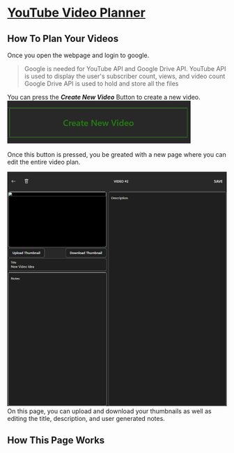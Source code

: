 # [YouTube Video Planner](https://chezyname.github.io/YouTubePlanner/)

## How To Plan Your Videos
Once you open the webpage and login to google.
> Google is needed for YouTube API and Google Drive API.
> YouTube API is used to display the user's subscriber count, views, and video count
>Google Drive API is used to hold and store all the files

You can press the ***Create New Video*** Button to create a new video.
![Create New Video Button](https://raw.githubusercontent.com/ChezyName/YouTubePlanner/main/Images/CreateNewVideoButton.png)

Once this button is pressed, you be greated with a new page where you can edit the entire video plan.

![Create New Video Button](https://raw.githubusercontent.com/ChezyName/YouTubePlanner/main/Images/PlannedVideo.png)
 On this page, you can upload and download your thumbnails as well as editing the title, description, and user generated notes.
 
## How This Page Works
